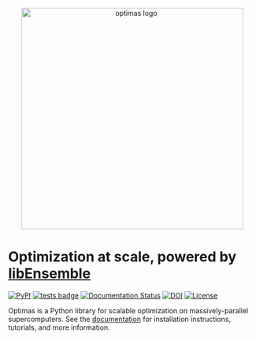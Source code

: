<p align="center">
    <img width="450" src="https://user-images.githubusercontent.com/20479420/219680583-34ac9525-7715-4e2a-b4fe-74848e9f59b2.png" alt="optimas logo"/>
</p>
<!-- <hr/> -->

# Optimization at scale, powered by [libEnsemble](https://libensemble.readthedocs.io/)
[![PyPI](https://img.shields.io/pypi/v/optimas)](https://pypi.org/project/optimas/)
[![tests badge](https://github.com/optimas-org/optimas/actions/workflows/unix.yml/badge.svg)](https://github.com/optimas-org/optimas/actions)
[![Documentation Status](https://readthedocs.org/projects/optimas/badge/?version=latest)](https://optimas.readthedocs.io/en/latest/?badge=latest)
[![DOI](https://zenodo.org/badge/287560975.svg)](https://zenodo.org/badge/latestdoi/287560975)
[![License](https://img.shields.io/pypi/l/optimas.svg)](license.txt)

Optimas is a Python library for scalable optimization on massively-parallel supercomputers. See the [documentation](https://optimas.readthedocs.io/) for installation instructions, tutorials, and more information.
